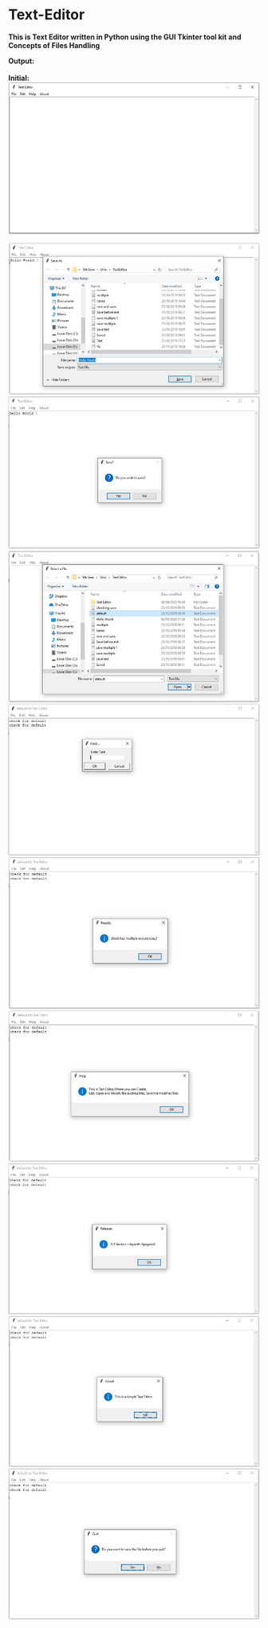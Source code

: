 # Text-Editor <br>

**This is Text Editor written in Python using the GUI Tkinter tool kit and Concepts of Files Handling** <br>

**Output:** <br>
<br>
**Initial:**<br>
![](/Output/1.JPG)<br>

![](/Output/2.JPG)
![](/Output/3.JPG)
![](/Output/4.JPG)
![](/Output/5.JPG)
![](/Output/6.JPG)
![](/Output/7.JPG)
![](/Output/8.JPG)
![](/Output/9.JPG)
![](/Output/10.JPG)
